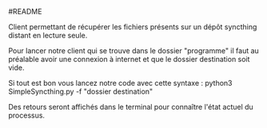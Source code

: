 #README

Client permettant de récupérer les fichiers présents sur un dépôt syncthing distant en lecture seule.

Pour lancer notre client qui se trouve dans le dossier "programme" il faut au préalable avoir une connexion à internet et que le dossier destination soit vide.

Si tout est bon vous lancez notre code avec cette syntaxe : python3 SimpleSyncthing.py -f "dossier destination"

Des retours seront affichés dans le terminal pour connaître l'état actuel du processus.